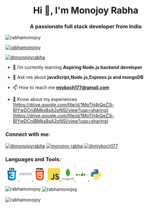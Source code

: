<h1 align="center">Hi 👋, I'm Monojoy Rabha</h1>
<h3 align="center">A passionate full stack developer from India</h3>


<p align="left"> <img src="https://komarev.com/ghpvc/?username=rabhamonojoy&label=Profile%20views&color=0e75b6&style=flat" alt="rabhamonojoy" /> </p>

<p align="left"> <a href="https://github.com/ryo-ma/github-profile-trophy"><img src="https://github-profile-trophy.vercel.app/?username=rabhamonojoy" alt="rabhamonojoy" /></a> </p>

<p align="left"> <a href="https://twitter.com/@monojoyrabha" target="blank"><img src="https://img.shields.io/twitter/follow/@monojoyrabha?logo=twitter&style=for-the-badge" alt="@monojoyrabha" /></a> </p>

- 🌱 I’m currently learning **Aspiring Node.js backend developer**

- 💬 Ask me about **javaScript,Node.js,Express.js and mongoDB**

- 📫 How to reach me **mjykoch177@gmail.com**

- 📄 Know about my experiences [https://drive.google.com/file/d/1MpTH4rQeZ3i-BIYwDCniBMks8sA2oNSl/view?usp=sharing](https://drive.google.com/file/d/1MpTH4rQeZ3i-BIYwDCniBMks8sA2oNSl/view?usp=sharing)

<h3 align="left">Connect with me:</h3>
<p align="left">
<a href="https://twitter.com/@monojoyrabha" target="blank"><img align="center" src="https://raw.githubusercontent.com/rahuldkjain/github-profile-readme-generator/master/src/images/icons/Social/twitter.svg" alt="@monojoyrabha" height="30" width="40" /></a>
<a href="https://linkedin.com/in/monojoy rabha" target="blank"><img align="center" src="https://raw.githubusercontent.com/rahuldkjain/github-profile-readme-generator/master/src/images/icons/Social/linked-in-alt.svg" alt="monojoy rabha" height="30" width="40" /></a>
<a href="https://www.hackerrank.com/@mjykoch177" target="blank"><img align="center" src="https://raw.githubusercontent.com/rahuldkjain/github-profile-readme-generator/master/src/images/icons/Social/hackerrank.svg" alt="@mjykoch177" height="30" width="40" /></a>
</p>

<h3 align="left">Languages and Tools:</h3>
<p align="left"> <a href="https://www.w3schools.com/css/" target="_blank" rel="noreferrer"> <img src="https://raw.githubusercontent.com/devicons/devicon/master/icons/css3/css3-original-wordmark.svg" alt="css3" width="40" height="40"/> </a> <a href="https://expressjs.com" target="_blank" rel="noreferrer"> <img src="https://raw.githubusercontent.com/devicons/devicon/master/icons/express/express-original-wordmark.svg" alt="express" width="40" height="40"/> </a> <a href="https://www.w3.org/html/" target="_blank" rel="noreferrer"> <img src="https://raw.githubusercontent.com/devicons/devicon/master/icons/html5/html5-original-wordmark.svg" alt="html5" width="40" height="40"/> </a> <a href="https://developer.mozilla.org/en-US/docs/Web/JavaScript" target="_blank" rel="noreferrer"> <img src="https://raw.githubusercontent.com/devicons/devicon/master/icons/javascript/javascript-original.svg" alt="javascript" width="40" height="40"/> </a> <a href="https://www.mongodb.com/" target="_blank" rel="noreferrer"> <img src="https://raw.githubusercontent.com/devicons/devicon/master/icons/mongodb/mongodb-original-wordmark.svg" alt="mongodb" width="40" height="40"/> </a> <a href="https://nodejs.org" target="_blank" rel="noreferrer"> <img src="https://raw.githubusercontent.com/devicons/devicon/master/icons/nodejs/nodejs-original-wordmark.svg" alt="nodejs" width="40" height="40"/> </a> <a href="https://www.python.org" target="_blank" rel="noreferrer"> <img src="https://raw.githubusercontent.com/devicons/devicon/master/icons/python/python-original.svg" alt="python" width="40" height="40"/> </a> </p>

<p><img align="left" src="https://github-readme-stats.vercel.app/api/top-langs?username=rabhamonojoy&show_icons=true&locale=en&layout=compact" alt="rabhamonojoy" /></p>

<p>&nbsp;<img align="center" src="https://github-readme-stats.vercel.app/api?username=rabhamonojoy&show_icons=true&locale=en" alt="rabhamonojoy" /></p>

<p><img align="center" src="https://github-readme-streak-stats.herokuapp.com/?user=rabhamonojoy&" alt="rabhamonojoy" /></p>
